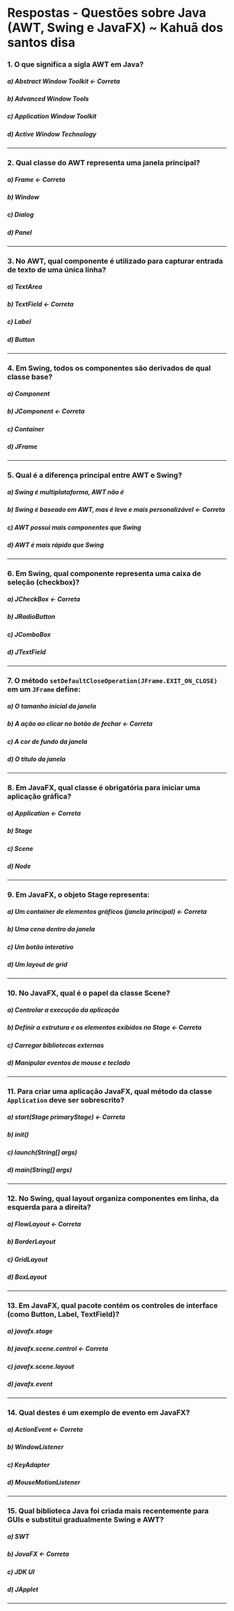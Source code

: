 
# Respostas - Questões sobre Java (AWT, Swing e JavaFX) ~ Kahuã dos santos disa
### **1.** O que significa a sigla AWT em Java?
##### **a) Abstract Window Toolkit <- Correta**
##### b) Advanced Window Tools
##### c) Application Window Toolkit
##### d) Active Window Technology
---

### **2.** Qual classe do AWT representa uma janela principal?
##### **a) Frame <- Correta**
##### b) Window
##### c) Dialog
##### d) Panel
---

### **3.** No AWT, qual componente é utilizado para capturar entrada de texto de uma única linha?
##### a) TextArea
##### **b) TextField <- Correta**
##### c) Label
##### d) Button
---

### **4.** Em Swing, todos os componentes são derivados de qual classe base?
##### a) Component
##### **b) JComponent <- Correta**
##### c) Container
##### d) JFrame
---

### **5.** Qual é a diferença principal entre AWT e Swing?
##### a) Swing é multiplataforma, AWT não é
##### **b) Swing é baseado em AWT, mas é leve e mais personalizável <- Correta**
##### c) AWT possui mais componentes que Swing
##### d) AWT é mais rápido que Swing
---

### **6.** Em Swing, qual componente representa uma caixa de seleção (checkbox)?
##### **a) JCheckBox <- Correta**
##### b) JRadioButton
##### c) JComboBox
##### d) JTextField
---

### **7.** O método `setDefaultCloseOperation(JFrame.EXIT_ON_CLOSE)` em um `JFrame` define:
##### a) O tamanho inicial da janela
##### **b) A ação ao clicar no botão de fechar <- Correta**
##### c) A cor de fundo da janela
##### d) O título da janela
---

### **8.** Em JavaFX, qual classe é obrigatória para iniciar uma aplicação gráfica?
##### **a) Application <- Correta**
##### b) Stage
##### c) Scene
##### d) Node
---

### **9.** Em JavaFX, o objeto **Stage** representa:
##### **a) Um container de elementos gráficos (janela principal) <- Correta**
##### b) Uma cena dentro da janela
##### c) Um botão interativo
##### d) Um layout de grid
---

### **10.** No JavaFX, qual é o papel da classe **Scene**?
##### a) Controlar a execução da aplicação
##### **b) Definir a estrutura e os elementos exibidos no Stage <- Correta**
##### c) Carregar bibliotecas externas
##### d) Manipular eventos de mouse e teclado
---

### **11.** Para criar uma aplicação JavaFX, qual método da classe `Application` deve ser sobrescrito?
##### **a) start(Stage primaryStage) <- Correta**
##### b) init()
##### c) launch(String\[] args)
##### d) main(String\[] args)
---

### **12.** No Swing, qual layout organiza componentes em linha, da esquerda para a direita?
##### **a) FlowLayout <- Correta**
##### b) BorderLayout
##### c) GridLayout
##### d) BoxLayout
---

### **13.** Em JavaFX, qual pacote contém os controles de interface (como Button, Label, TextField)?
##### a) javafx.stage
##### **b) javafx.scene.control <- Correta**
##### c) javafx.scene.layout
##### d) javafx.event
---

### **14.** Qual destes é um exemplo de evento em JavaFX?
##### **a) ActionEvent <- Correta**
##### b) WindowListener
##### c) KeyAdapter
##### d) MouseMotionListener
---

### **15.** Qual biblioteca Java foi criada mais recentemente para GUIs e substitui gradualmente Swing e AWT?
##### a) SWT
##### **b) JavaFX <- Correta**
##### c) JDK UI
##### d) JApplet
---
